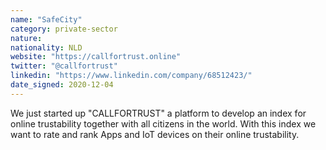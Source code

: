 ```yaml
---
name: "SafeCity"
category: private-sector
nature:
nationality: NLD
website: "https://callfortrust.online"
twitter: "@callfortrust"
linkedin: "https://www.linkedin.com/company/68512423/"
date_signed: 2020-12-04
---
```

We just started up &quot;CALLFORTRUST&quot; a platform to develop an index for online trustability together with all citizens in the world. With this index we want to rate and rank Apps and IoT devices on their online trustability.
